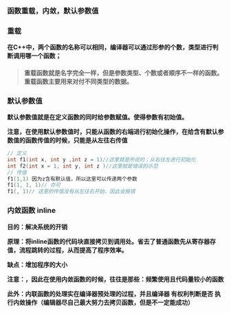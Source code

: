 ### **函数重载，内敛，默认参数值**

### **重载**

**在C++中，两个函数的名称可以相同，编译器可以通过形参的个数，类型进行判断调用哪一个函数；**

> #### **重载函数就是名字完全一样，但是参数类型、个数或者顺序不一样的函数。重载函数主要用来对付不同类型的数据。**



### **默认参数值**

**默认参数值就是在定义函数的同时给参数赋值。使得参数有初始值。**

**注意，在使用默认参数值时，只能从函数的右端进行初始化操作，在给含有默认参数值的函数传值的时候，只能是从左往右传值**

```cpp
// 定义
int f1(int x, int y ,int z = 1)//这里就是所说的：从右往左进行初始化
int f2(int x = 1, int y, int z )//这里就是错误的示范
// 传值
f1(1,1) 因为z含有默认值，所以这里可以传递两个参数
f1(1, 1, 1)// 亦可
f1(, 1)// 这里的传值没有从左往右开始，因此会报错
```



### 内敛函数 inline

**目的：解决系统的开销**

**原理：将inline函数的代码块直接拷贝到调用处。省去了普通函数先从寄存器存值，流程跳转的过程，从而提高了程序效率。**

**缺点：增加程序的大小**

**注意：，因此在使用内敛函数的时候，往往是那些：频繁使用且代码量较小的函数**

**此外：内联函数的处理实在编译器预处理的过程，并且编译器 有权利判断是否 执行内敛操作（编辑器尽自己最大努力去拷贝函数，但是不一定能成功）**